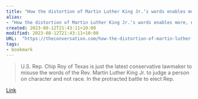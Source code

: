 ```yaml
---
title: "How the distortion of Martin Luther King Jr.‘s words enables more, not less, racial division within American society"
alias:
- "How the distortion of Martin Luther King Jr.‘s words enables more, not less, racial division within American society"
created: 2023-08-12T21:43:11+10:00
modified: 2023-08-12T21:43:11+10:00
URL:  "https://theconversation.com/how-the-distortion-of-martin-luther-king-jr-s-words-enables-more-not-less-racial-division-within-american-society-195177"
tags:
- bookmark
---
```


> U.S. Rep. Chip Roy of Texas is just the latest conservative lawmaker to misuse the words of the Rev. Martin Luther King Jr. to judge a person on character and not race. In the protracted battle to elect Rep.

[Link](https://theconversation.com/how-the-distortion-of-martin-luther-king-jr-s-words-enables-more-not-less-racial-division-within-american-society-195177)